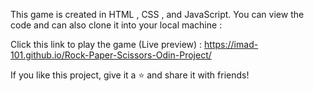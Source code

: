 This game is created in HTML , CSS , and JavaScript. You can view the code and can also clone it into your local machine :

Click this link to play the game (Live preview) : https://imad-101.github.io/Rock-Paper-Scissors-Odin-Project/

If you like this project, give it a ⭐ and share it with friends!
